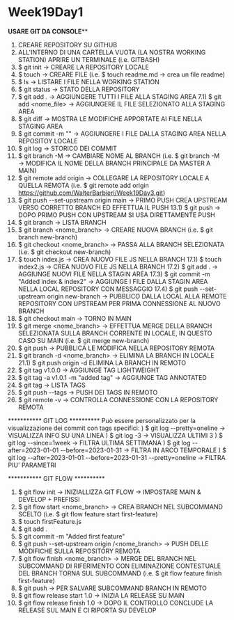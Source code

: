 # Week19Day1
**********USARE GIT DA CONSOLE************
1) CREARE REPOSITORY SU GITHUB
2) ALL'INTERNO DI UNA CARTELLA VUOTA (LA NOSTRA WORKING STATION) APRIRE UN TERMINALE (i.e. GITBASH)
3) $ git init -> CREARE LA REPOSITORY LOCALE
4) $ touch -> CREARE FILE (i.e.  $ touch readme.md -> crea un file readme)
5) $ ls -> LISTARE I FILE NELLA WORKING STATION
6) $ git status -> STATO DELLA REPOSITORY
7) $ git add . -> AGGIUNGERE TUTTI I FILE ALLA STAGING AREA
7.1) $ git add <nome_file> -> AGGIUNGERE IL FILE SELEZIONATO ALLA STAGING AREA
8) $ git diff -> MOSTRA LE MODIFICHE APPORTATE AI FILE NELLA STAGING AREA
9) $ git commit -m "<messaggio>" -> AGGIUNGERE I FILE DALLA STAGING AREA NELLA REPOSITOY LOCALE
10) $ git log -> STORICO DEI COMMIT
11) $ git branch -M <nome> -> CAMBIARE NOME AL BRANCH (i.e. $ git branch -M <main> -> MODIFICA IL NOME DELLA BRANCH PRINCIPALE DA MASTER A MAIN)
12) $ git remote add origin <url> -> COLLEGARE LA REPOSITORY LOCALE A QUELLA REMOTA (i.e. $ git remote add origin https://github.com/WalterBarbieri/Week19Day3.git)
13) $ git push --set-upstream origin main -> PRIMO PUSH CREA UPSTREAM VERSO CORRETTO BRANCH ED EFFETTUA IL PUSH
13.1) $ git push -> DOPO PRIMO PUSH CON UPSTREAM SI USA DIRETTAMENTE PUSH 
14) $ git branch -> LISTA BRANCH
15) $ git branch <nome_branch> -> CREARE NUOVA BRANCH (i.e. $ git branch new-branch)
16) $ git checkout <nome_branch> -> PASSA ALLA BRANCH SELEZIONATA (i.e. $ git checkout new-branch)
17) $ touch index.js -> CREA NUOVO FILE JS NELLA BRANCH
17.1) $ touch index2.js -> CREA NUOVO FILE JS NELLA BRANCH
17.2) $ git add . -> AGGIUNGE NUOVI FILE NELLA STAGIN AREA
17.3) $ git commit -m "Added index & index2" -> AGGIUNGE I FILE DALLA STAGIN AREA NELLA LOCAL REPOSITORY CON MESSAGGIO
17.4) $ git push --set-upstream origin new-branch -> PUBBLICO DALLA LOCAL ALLA REMOTE REPOSITORY CON UPSTREAM PER PRIMA CONNESSIONE AL NUOVO BRANCH
18) $ git checkout main -> TORNO IN MAIN
19) $ git merge <nome_branch> -> EFFETTUA MERGE DELLA BRANCH SELEZIONATA SULLA BRANCH CORRENTE IN LOCALE, IN QUESTO CASO SU MAIN (i.e. $ git merge new-branch)
20) $ git push -> PUBBLICA LE MODIFICA NELLA REPOSITORY REMOTA 
21) $ git branch -d <nome_branch> -> ELIMINA LA BRANCH IN LOCALE
21.1) $ git push origin -d <nome-branch> ELIMINA LA BRANCH IN REMOTO
22) $ git tag v1.0.0 -> AGGIUNGE TAG LIGHTWEIGHT
23) $ git tag -a v1.0.1 -m "added tag" -> AGGIUNGE TAG ANNOTATED
24) $ git tag -> LISTA TAGS
25) $ git push --tags -> PUSH DEI TAGS IN REMOTO
26) $ git remote -v -> CONTROLLA CONNESSIONE CON LA REPOSITORY REMOTA

*********** GIT LOG **********
Può essere personalizzato per la visualizzazione dei commit con tags specifici:
) $ git log --pretty=oneline -> VISUALIZZA INFO SU UNA LINEA
) $ git log -3 -> VISUALIZZA ULTIMI 3
) $ git log --since=1week -> FILTRA ULTIMA SETTIMANA
) $ git log --after=2023-01-01 --before=2023-01-31 -> FILTRA IN ARCO TEMPORALE
) $ git log --after=2023-01-01 --before=2023-01-31 --pretty=oneline -> FILTRA PIU' PARAMETRI

*********** GIT FLOW **********
1) $ git flow init -> INIZIALLIZZA GIT FLOW -> IMPOSTARE MAIN & DEVELOP + PREFISSI
2) $ git flow <subcommand> start <nome_branch> -> CREA BRANCH NEL SUBCOMMAND SCELTO (i.e. $ git flow feature start first-feature)
3) $ touch firstFeature.js
4) $ git add .
5) $ git commit -m "Added first feature"
6) $ git push --set-upstream origin <subcommand>/<nome_branch> -> PUSH DELLE MODIFICHE SULLA REPOSITORY REMOTA
7) $ git flow <subcommand> finish <nome_branch> -> MERGE DEL BRANCH NEL SUBCOMMAND DI RIFERIMENTO CON ELIMINAZIONE CONTESTUALE DEL BRANCH TORNA SUL SUBCOMMAND (i.e. $ git flow feature finish first-feature)
8) $ git push -> PER SALVARE SUBCOMMAND BRANCH IN REMOTO
9) $ git flow release start 1.0 -> INIZIA LA RELEASE SU MAIN 
10) $ git flow release finish 1.0 -> DOPO IL CONTROLLO CONCLUDE LA RELEASE SUL MAIN E CI RIPORTA SU DEVELOP